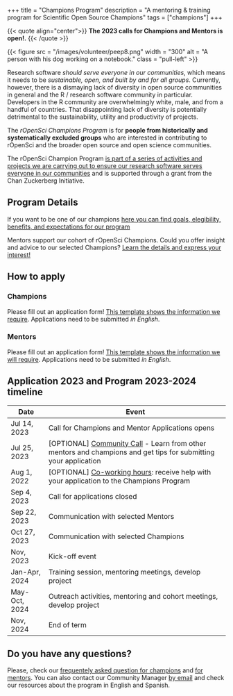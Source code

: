 +++
title = "Champions Program"
description = "A mentoring & training program for Scientific Open Source Champions"
tags = ["champions"]
+++


{{< quote align="center">}}
**The 2023 calls for Champions and Mentors is open!.** 
{{< /quote >}}

{{< figure src = "/images/volunteer/peep8.png" width = "300" alt = "A person with his dog working on a notebook." class = "pull-left" >}}

Research software *should serve everyone in our communities*, which means it needs to be *sustainable, open, and built by and for all groups*. Currently, however, there is a dismaying lack of diversity in open source communities in general and the R / research software community in particular. Developers in the R community are overwhelmingly white, male, and from a handful of countries. That disappointing lack of diversity is potentially detrimental to the sustainability, utility and productivity of projects.

The *rOpenSci Champions Program* is for **people from historically and systematically excluded groups** who are interested in contributing to rOpenSci and the broader open source and open science communities.

The rOpenSci Champion Program [is part of a series of activities and projects we are carrying out to ensure our research software serves everyone in our communities](/blog/2021/12/20/inclusive-leadership-program/) and is supported through a grant from the Chan Zuckerberg Initiative.

## Program Details

If you want to be one of our champions [here you can find goals, elegibility, benefits, and expectations for our program](programdetails_2023)

Mentors support our cohort of rOpenSci Champions. Could you offer insight and advice to our selected Champions? [Learn the details and express your interest!](programdetailsmentors_2023)

## How to apply

### Champions

Please fill out an application form! [This template shows the information we require](/champions/files/champions_template). Applications need to be submitted *in English*.

### Mentors

Please fill out an application form! [This template shows the information we will require](/champions/files/mentors_champions_template). Applications need to be submitted *in English*.

## Application 2023 and Program 2023-2024 timeline

|Date|Event|
|----|-----|
|Jul 14, 2023|Call for Champions and Mentor Applications opens|
|Jul 25, 2023| [OPTIONAL] [Community Call](/commcalls/july2023-championprogram/) - Learn from other mentors and champions and get tips for submitting your application |
|Aug 1, 2022| [OPTIONAL] [Co-working hours](/events/coworking-2023-08/): receive help with your application to the Champions Program |
|Sep 4, 2023|Call for applications closed|
|Sep 22, 2023|Communication with selected Mentors |
|Oct 27, 2023|Communication with selected Champions |
|Nov, 2023   |Kick-off event |
|Jan-Apr, 2024 | Training session, mentoring meetings, develop project |
|May-Oct, 2024 | Outreach activities, mentoring and cohort meetings, develop project|
|Nov, 2024 |End of term|

## Do you have any questions?

Please, check our [frequentely asked question for champions](/champions/programdetails_2023/#frequently-asked-questions) and [for mentors]().  You can also contact our Community Manager [by email](mailto:yabellini@ropensci.org) and check our resources about the program in English and Spanish.
